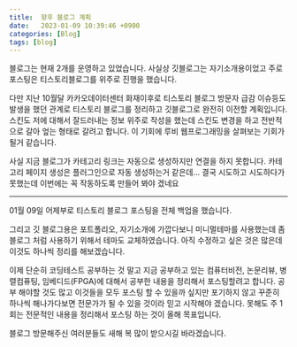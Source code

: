 ```yaml
---
title:  향후 블로그 계획
date:   2023-01-09 10:39:46 +0900
categories: [Blog]
tags: [blog]
---
```

블로그는 현재 2개를 운영하고 있었습니다. 사실상 깃블로그는 자기소개용이었고 주로 포스팅은 티스토리블로그를 위주로 진행을 했습니다.  

다만 지난 10월달 카카오데이터센터 화재이후로 티스토리 블로그 방문자 급감 이슈등도 발생을 했던 관계로 티스토리 블로그를 정리하고 깃블로그로 완전히 이전할 계획입니다. 스킨도 저에 대해서 잘드러내는 정보 위주로 작성을 했는데 스킨도 변경을 하고 전반적으로 갈아 엎는 형태로 갈려고 합니다. 이 기회에 루비 웹프로그래밍을 살펴보는 기회가 될거 같습니다.

사실 지금 블로그가 카테고리 링크는 자동으로 생성하지만 연결을 하지 못합니다. 카테고리 페이지 생성은 플러그인으로 자동 생성하는거 같은데... 결국 시도하고 시도하다가 못했는데 이번에는 꼭 작동하도록 만들어 봐야 겠네요

---

01월 09일
어제부로 티스토리 블로그 포스팅을 전체 백업을 했습니다.

그리고 깃 블로그용은 포트폴리오, 자기소개에 가깝다보니 미니멀테마를 사용했는데 좀 블로그 처럼 사용하기 위해서 테마도 교체하였습니다. 아직 수정하고 싶은 것은 많은데 이것도 하나씩 정리를 해보겠습니다.

이제 단순히 코딩테스트 공부하는 것 말고 지금 공부하고 있는 컴퓨터비전, 논문리뷰, 병렬컴퓨팅, 임베디드(FPGA)에 대해서 공부한 내용을 정리해서 포스팅할려고 합니다. 공부 해야할 것도 많고 이것들을 모두 포스팅 할 수 있을까 싶지만 포기하지 않고 꾸준히 하나씩 해나가다보면 전문가가 될 수 있을 것이라 믿고 시작해야 겠습니다. 못해도 주 1회는 전문적인 내용을 정리해서 포스팅 하는 것이 올해 목표입니다.

블로그 방문해주신 여러분들도 새해 복 많이 받으시길 바라겠습니다.